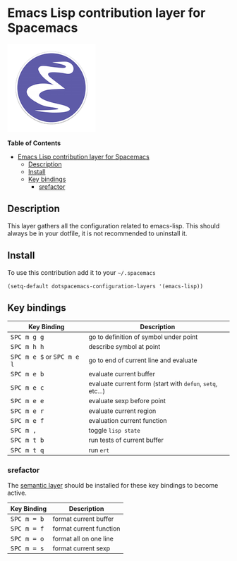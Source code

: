 # Emacs Lisp contribution layer for Spacemacs

![logo](img/emacs-lisp.png)

<!-- markdown-toc start - Don't edit this section. Run M-x markdown-toc/generate-toc again -->
**Table of Contents**

- [Emacs Lisp contribution layer for Spacemacs](#emacs-lisp-contribution-layer-for-spacemacs)
    - [Description](#description)
    - [Install](#install)
    - [Key bindings](#key-bindings)
        - [srefactor](#srefactor)

<!-- markdown-toc end -->

## Description

This layer gathers all the configuration related to emacs-lisp. This should
always be in your dotfile, it is not recommended to uninstall it.

## Install

To use this contribution add it to your `~/.spacemacs`

```elisp
(setq-default dotspacemacs-configuration-layers '(emacs-lisp))
```

## Key bindings

Key Binding                                  | Description
---------------------------------------------|-------------------------------------------
<kbd>SPC m g g</kbd>                         | go to definition of symbol under point
<kbd>SPC m h h</kbd>                         | describe symbol at point
<kbd>SPC m e $</kbd> or <kbd>SPC m e l</kbd> | go to end of current line and evaluate
<kbd>SPC m e b</kbd>                         | evaluate current buffer
<kbd>SPC m e c</kbd>                         | evaluate current form (start with `defun`, `setq`, etc...)
<kbd>SPC m e e</kbd>                         | evaluate sexp before point
<kbd>SPC m e r</kbd>                         | evaluate current region
<kbd>SPC m e f</kbd>                         | evaluation current function
<kbd>SPC m ,</kbd>                           | toggle `lisp state`
<kbd>SPC m t b</kbd>                         | run tests of current buffer
<kbd>SPC m t q</kbd>                         | run `ert`

### srefactor

The [semantic layer][semantic-layer] should be installed for these key bindings
to become active.

Key Binding          | Description
---------------------|------------------------------------------------------------
<kbd>SPC m = b</kbd> | format current buffer
<kbd>SPC m = f</kbd> | format current function
<kbd>SPC m = o</kbd> | format all on one line
<kbd>SPC m = s</kbd> | format current sexp

[semantic-layer]: ../../semantic/README.md
